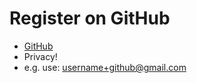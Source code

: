 # Register on GitHub

* [GitHub](https://github.com/)
* Privacy!
* e.g. use: username+github@gmail.com


